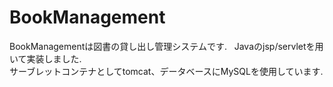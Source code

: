 # BookManagement
BookManagementは図書の貸し出し管理システムです.    
Javaのjsp/servletを用いて実装しました.  
サーブレットコンテナとしてtomcat、データベースにMySQLを使用しています.    
